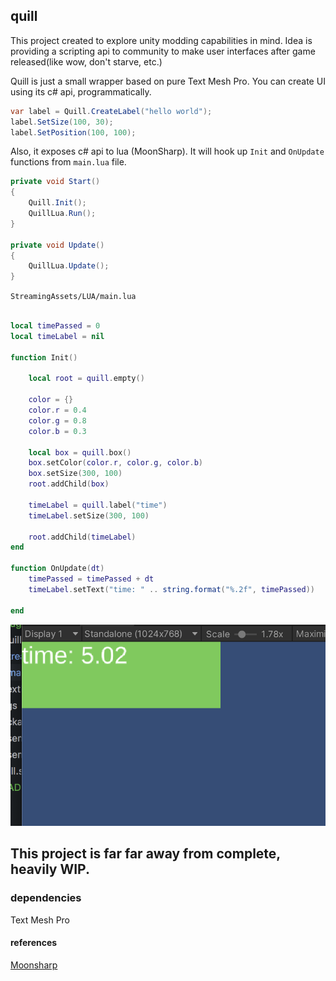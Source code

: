 ## quill

This project created to explore unity modding capabilities in mind. Idea is providing a scripting api to community to make user interfaces after game released(like wow, don't starve, etc.)
 
 Quill is just a small wrapper based on pure Text Mesh Pro. You can create UI using its c# api, programmatically.


```csharp
var label = Quill.CreateLabel("hello world");
label.SetSize(100, 30);
label.SetPosition(100, 100);
```

Also, it exposes c# api to lua (MoonSharp). It will hook up `Init` and `OnUpdate` functions from `main.lua` file. 

```csharp
private void Start()
{
    Quill.Init();
    QuillLua.Run();
}

private void Update()
{
    QuillLua.Update();
}
```

`StreamingAssets/LUA/main.lua`

```lua

local timePassed = 0
local timeLabel = nil

function Init()

    local root = quill.empty()

    color = {}
    color.r = 0.4
    color.g = 0.8
    color.b = 0.3

    local box = quill.box()
    box.setColor(color.r, color.g, color.b)
    box.setSize(300, 100)
    root.addChild(box)

    timeLabel = quill.label("time")
    timeLabel.setSize(300, 100)
    
    root.addChild(timeLabel)
end

function OnUpdate(dt)
    timePassed = timePassed + dt
    timeLabel.setText("time: " .. string.format("%.2f", timePassed))

end
```

![sample](./sample.png)



## This project is far far away from complete, heavily WIP.


### dependencies
Text Mesh Pro

#### references
[Moonsharp](https://www.moonsharp.org)